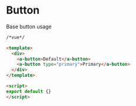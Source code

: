 # Button

Base button usage

```html
/*vue*/

<template>
  <div>
    <a-button>Default</a-button>
    <a-button type="primary">Primary</a-button>
  </div>
</template>

<script>
export default {}
</script>
```
